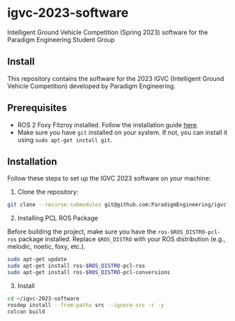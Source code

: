 # igvc-2023-software
Intelligent Ground Vehicle Competition (Spring 2023) software for the Paradigm Engineering Student Group


## Install

This repository contains the software for the 2023 IGVC (Intelligent Ground Vehicle Competition) developed by Paradigm Engineering.

## Prerequisites

- ROS 2 Foxy Fitzroy installed. Follow the installation guide [here](https://index.ros.org/doc/ros2/Installation/Foxy/).
- Make sure you have `git` installed on your system. If not, you can install it using `sudo apt-get install git`.

## Installation

Follow these steps to set up the IGVC 2023 software on your machine:

1. Clone the repository:

 ```bash
 git clone --recurse-submodules git@github.com:ParadigmEngineering/igvc-2023-software.git src/igvc-2023-software
  ```

2. Installing PCL ROS Package

Before building the project, make sure you have the `ros-$ROS_DISTRO-pcl-ros` package installed. Replace `$ROS_DISTRO` with your ROS distribution (e.g., melodic, noetic, foxy, etc.). 

```bash
sudo apt-get update
sudo apt-get install ros-$ROS_DISTRO-pcl-ros
sudo apt-get install ros-$ROS_DISTRO-pcl-conversions
```

3. Install

```bash
cd ~/igvc-2023-software
rosdep install --from-paths src --ignore-src -r -y
colcon build
```


